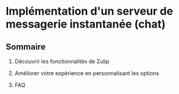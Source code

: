 # Implémentation d'un serveur de messagerie instantanée (chat)

## **Sommaire**

1. Découvrir les fonctionnalités de Zulip

2. Améliorer votre expérience en personnalisant les options

3. FAQ